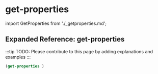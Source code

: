 # get-properties

import GetProperties from './_getproperties.md';

<GetProperties />

## Expanded Reference: get-properties

:::tip
TODO: Please contribute to this page by adding explanations and examples
:::

```lisp
(get-properties )
```
